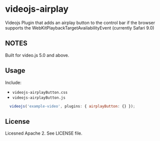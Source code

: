 # videojs-airplay
Videojs Plugin that adds an airplay button to the control bar if the browser supports the WebKitPlaybackTargetAvailabilityEvent (currently Safari 9.0)

## NOTES
Built for video.js 5.0 and above.

## Usage

Include:
* `videojs-airplayButton.css`
* `videojs-airplayButton.js`

```js
  videojs('example-video', plugins: { airplayButton: {} });
```

## License

Licesned Apache 2. See LICENSE file.
